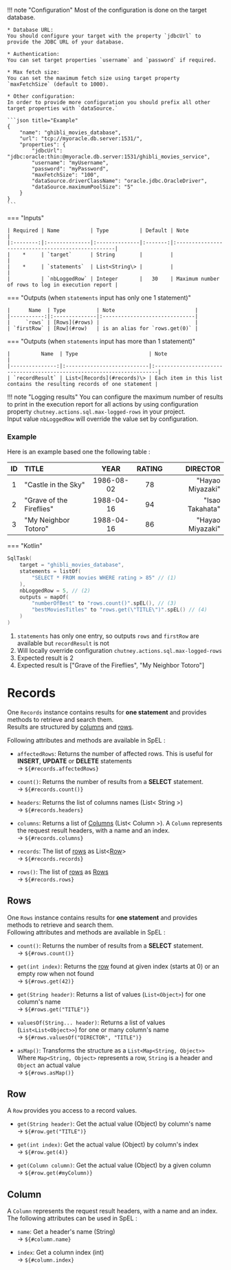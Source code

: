 !!! note "Configuration"
    Most of the configuration is done on the target database.

    * Database URL:  
    You should configure your target with the property `jdbcUrl` to provide the JDBC URL of your database.
    
    * Authentication:  
    You can set target properties `username` and `password` if required.
    
    * Max fetch size:  
    You can set the maximum fetch size using target property `maxFetchSize` (default to 1000).
    
    * Other configuration:  
    In order to provide more configuration you should prefix all other target properties with `dataSource.`

    ```json title="Example"
    {
        "name": "ghibli_movies_database",
        "url": "tcp://myoracle.db.server:1531/",
        "properties": {
            "jdbcUrl": "jdbc:oracle:thin:@myoracle.db.server:1531/ghibli_movies_service",
            "username": "myUsername",
            "password": "myPassword",
            "maxFetchSize": "100",
            "dataSource.driverClassName": "oracle.jdbc.OracleDriver",
            "dataSource.maximumPoolSize": "5"
        }
    }
    ```

=== "Inputs"

    | Required | Name          | Type          | Default | Note                                              |
    |:--------:|:--------------|:--------------|:-------:|:--------------------------------------------------|
    |    *     | `target`      | String        |         |                                                   |
    |    *     | `statements`  | List<String\> |         |                                                   |
    |          | `nbLoggedRow` | Integer       |   30    | Maximum number of rows to log in execution report |

=== "Outputs (when `statements` input has only one 1 statement)"

    |      Name  | Type          | Note                          |
    |-----------:|:--------------|:------------------------------|
    |     `rows` | [Rows](#rows) |                               |
    | `firstRow` | [Row](#row)   | is an alias for `rows.get(0)` |

=== "Outputs (when `statements` input has more than 1 statement)"

    |          Name  | Type                       | Note                                                                   |
    |---------------:|:---------------------------|:-----------------------------------------------------------------------|
    | `recordResult` | List<[Records](#records)\> | Each item in this list contains the resulting records of one statement |


!!! note "Logging results"
    You can configure the maximum number of results to print in the execution report for all actions by using
    configuration property `chutney.actions.sql.max-logged-rows` in your project.  
    Input value `nbLoggedRow` will override the value set by configuration.

### Example

Here is an example based one the following table : 

| ID  | TITLE                    |    YEAR    | RATING |         DIRECTOR |
|:---:|:-------------------------|:----------:|:------:|-----------------:|
|  1  | "Castle in the Sky"      | 1986-08-02 |   78   | "Hayao Miyazaki" |
|  2  | "Grave of the Fireflies" | 1988-04-16 |   94   |  "Isao Takahata" |
|  3  | "My Neighbor Totoro"     | 1988-04-16 |   86   | "Hayao Miyazaki" |

=== "Kotlin"
``` kotlin
SqlTask(
    target = "ghibli_movies_database",
    statements = listOf(
        "SELECT * FROM movies WHERE rating > 85" // (1)
    ),
    nbLoggedRow = 5, // (2)
    outputs = mapOf(
        "numberOfBest" to "rows.count()".spEL(), // (3)
        "bestMoviesTitles" to "rows.get(\"TITLE\")".spEL() // (4)
    )
)
```

1. `statements` has only one entry, so outputs `rows` and `firstRow` are available but `recordResult` is not
2. Will locally override configuration `chutney.actions.sql.max-logged-rows`
3. Expected result is 2
4. Expected result is ["Grave of the Fireflies", "My Neighbor Totoro"]

# Records

One `Records` instance contains results for **one statement** and provides methods to retrieve and search them.  
Results are structured by [columns](#column) and [rows](#row).

Following attributes and methods are available in SpEL :

* `affectedRows`: Returns the number of affected rows. This is useful for **INSERT**, **UPDATE** or **DELETE** statements  
-> `${#records.affectedRows}`

* `count()`: Returns the number of results from a **SELECT** statement.  
-> `${#records.count()}`

* `headers`: Returns the list of columns names (List< String >)  
-> `${#records.headers}`

* `columns`: Returns a list of [Columns](#column) (List< Column >). A `Column` represents  the request result headers, with a name and an index.  
-> `${#records.columns}`

* `records`: The list of [rows](#row) as List<[Row](#row)>  
  -> `${#records.records}`

* `rows()`: The list of [rows](#rows) as [Rows](#rows)  
-> `${#records.rows}`

## Rows

One `Rows` instance contains results for **one statement** and provides methods to retrieve and search them.  
Following attributes and methods are available in SpEL :

* `count()`: Returns the number of results from a **SELECT** statement.  
-> `${#rows.count()}`

* `get(int index)`: Returns the [row](#row) found at given index (starts at 0) or an empty row when not found  
-> `${#rows.get(42)}`

* `get(String header)`: Returns a list of values (`List<Object>`) for one column's name  
-> `${#rows.get("TITLE")}`

* `valuesOf(String... header)`: Returns a list of values (`List<List<Object>>`) for one or many column's name  
-> `${#rows.valuesOf("DIRECTOR", "TITLE")}`

* `asMap()`: Transforms the structure as a `List<Map<String, Object>>`  
  Where `Map<String, Object>` represents a row, `String` is a header and `Object` an actual value  
  -> `${#rows.asMap()}`

## Row

A `Row` provides you access to a record values.  

* `get(String header)`: Get the actual value (Object) by column's name  
-> `${#row.get("TITLE")}`

* `get(int index)`: Get the actual value (Object) by column's index  
-> `${#row.get(4)}`

* `get(Column column)`: Get the actual value (Object) by a given column  
-> `${#row.get(#myColumn)}`

## Column

A `Column` represents the request result headers, with a name and an index.  
The following attributes can be used in SpEL :

* `name`: Get a header's name (String)  
  -> `${#column.name}`

* `index`: Get a column index (int)  
  -> `${#column.index}`

